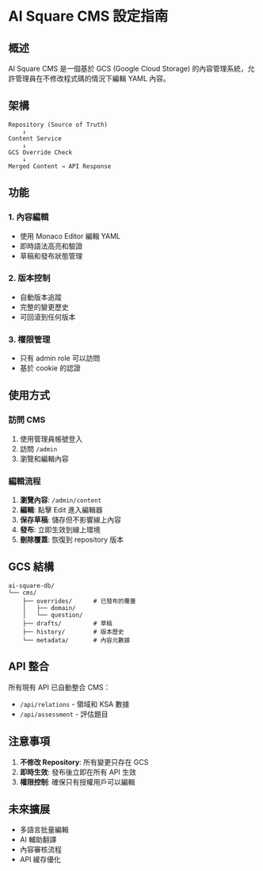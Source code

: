 # AI Square CMS 設定指南

## 概述

AI Square CMS 是一個基於 GCS (Google Cloud Storage) 的內容管理系統，允許管理員在不修改程式碼的情況下編輯 YAML 內容。

## 架構

```
Repository (Source of Truth)
    ↓
Content Service
    ↓
GCS Override Check
    ↓
Merged Content → API Response
```

## 功能

### 1. 內容編輯
- 使用 Monaco Editor 編輯 YAML
- 即時語法高亮和驗證
- 草稿和發布狀態管理

### 2. 版本控制
- 自動版本追蹤
- 完整的變更歷史
- 可回滾到任何版本

### 3. 權限管理
- 只有 admin role 可以訪問
- 基於 cookie 的認證

## 使用方式

### 訪問 CMS

1. 使用管理員帳號登入
2. 訪問 `/admin`
3. 瀏覽和編輯內容

### 編輯流程

1. **瀏覽內容**: `/admin/content`
2. **編輯**: 點擊 Edit 進入編輯器
3. **保存草稿**: 儲存但不影響線上內容
4. **發布**: 立即生效到線上環境
5. **刪除覆蓋**: 恢復到 repository 版本

## GCS 結構

```
ai-square-db/
└── cms/
    ├── overrides/      # 已發布的覆蓋
    │   ├── domain/
    │   └── question/
    ├── drafts/         # 草稿
    ├── history/        # 版本歷史
    └── metadata/       # 內容元數據
```

## API 整合

所有現有 API 已自動整合 CMS：
- `/api/relations` - 領域和 KSA 數據
- `/api/assessment` - 評估題目

## 注意事項

1. **不修改 Repository**: 所有變更只存在 GCS
2. **即時生效**: 發布後立即在所有 API 生效
3. **權限控制**: 確保只有授權用戶可以編輯

## 未來擴展

- 多語言批量編輯
- AI 輔助翻譯
- 內容審核流程
- API 緩存優化